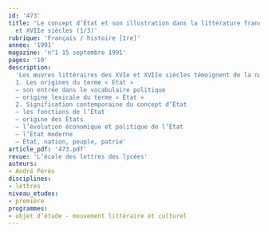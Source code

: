 ```yaml
---
id: '473'
title: 'Le concept d’État et son illustration dans la littérature française des XVIe
  et XVIIe siècles (1/3)'
rubrique: 'Français / histoire [1re]'
annee: '1991'
magazine: 'n°1 15 septembre 1991'
pages: '10'
description: 
  'Les œuvres littéraires des XVIe et XVIIe siècles témoignent de la naissance de l’État contemporain. Il s’agit de sensibiliser les élèves à l’idée d’État et à quelques-unes de ses expressions littéraires…
  1. Les origines du terme « État »
  – son entrée dans le vocabulaire politique
  – origine lexicale du terme « État »
  2. Signification contemporaine du concept d’État
  – les fonctions de l’État
  – origine des États
  – l’évolution économique et politique de l’État
  – l’État moderne
  – État, nation, peuple, patrie'
article_pdf: '473.pdf'
revue: 'L’école des lettres des lycées'
auteurs:
- André Pérès
disciplines:
- lettres
niveau_etudes:
- première
programmes:
- objet d’étude - mouvement littéraire et culturel
---
```

